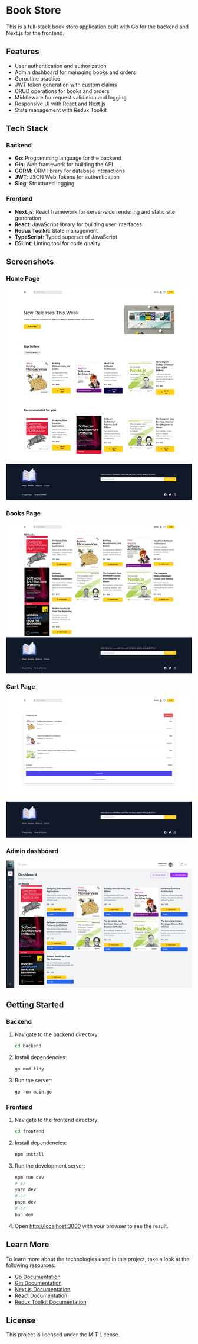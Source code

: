# Book Store

This is a full-stack book store application built with Go for the backend and Next.js for the frontend.

## Features

- User authentication and authorization
- Admin dashboard for managing books and orders
- Goroutine practice
- JWT token generation with custom claims
- CRUD operations for books and orders
- Middleware for request validation and logging
- Responsive UI with React and Next.js
- State management with Redux Toolkit

## Tech Stack

### Backend

- **Go**: Programming language for the backend
- **Gin**: Web framework for building the API
- **GORM**: ORM library for database interactions
- **JWT**: JSON Web Tokens for authentication
- **Slog**: Structured logging

### Frontend

- **Next.js**: React framework for server-side rendering and static site generation
- **React**: JavaScript library for building user interfaces
- **Redux Toolkit**: State management
- **TypeScript**: Typed superset of JavaScript
- **ESLint**: Linting tool for code quality

## Screenshots

### Home Page
![Home Page](./screenshots/sc1.png)

### Books Page
![Books Page](./screenshots/sc2.png)

### Cart Page
![Cart](./screenshots/sc3.png)

### Admin dashboard
![Dashboard](./screenshots/sc4.png)

## Getting Started

### Backend

1. Navigate to the backend directory:
    ```bash
    cd backend
    ```

2. Install dependencies:
    ```bash
    go mod tidy
    ```

3. Run the server:
    ```bash
    go run main.go
    ```

### Frontend

1. Navigate to the frontend directory:
    ```bash
    cd frontend
    ```

2. Install dependencies:
    ```bash
    npm install
    ```

3. Run the development server:
    ```bash
    npm run dev
    # or
    yarn dev
    # or
    pnpm dev
    # or
    bun dev
    ```

4. Open [http://localhost:3000](http://localhost:3000) with your browser to see the result.

## Learn More

To learn more about the technologies used in this project, take a look at the following resources:

- [Go Documentation](https://golang.org/doc/)
- [Gin Documentation](https://gin-gonic.com/docs/)
- [Next.js Documentation](https://nextjs.org/docs)
- [React Documentation](https://reactjs.org/docs/getting-started.html)
- [Redux Toolkit Documentation](https://redux-toolkit.js.org/introduction/getting-started)

## License

This project is licensed under the MIT License.
